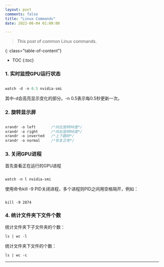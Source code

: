 ```yaml
---
layout: post
comments: false
title: "Linux Commands"
date: 2022-06-04 01:09:00

---
```


> This post of common Linux commands.

<!--more-->

{: class="table-of-content"}
* TOC
{:toc}

### 1. 实时监控GPU运行状态

```c

watch -d -n 0.5 nvidia-smi

```

其中-d会高亮显示变化的部分。-n 0.5表示每0.5秒更新一次。


### 2. 旋转显示屏

```c

xrandr -o left       /*向左旋转90度*/
xrandr -o right      /*向右旋转90度*/
xrandr -o inverted   /*上下翻转*/
xrandr -o normal     /*恢复正常*/

```

### 3. 关闭GPU进程

首先查看正在运行的GPU进程

```shell

watch -n l nvidia-smi

```

使用命令kill -9 PID关闭进程，多个进程则PID之间用空格隔开，例如：

```shell

kill -9 2874

```

### 4. 统计文件夹下文件个数

统计文件夹下子文件夹的个数：

```shell
ls | wc -l
```

统计文件夹下文件的个数：

```shell
ls | wc -c
```








---
